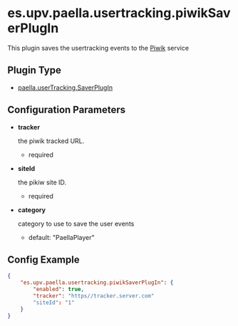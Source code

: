 ---
---

# es.upv.paella.usertracking.piwikSaverPlugIn

This plugin saves the usertracking events to the [Piwik](https://matomo.org/) service

## Plugin Type

* [paella.userTracking.SaverPlugIn](../developer/plugin_types.md)

## Configuration Parameters

* **tracker**

    the piwik tracked URL.
    - required

* **siteId**

    the pikiw site ID.
    - required

* **category**

    category to use to save the user events
    - default: "PaellaPlayer"


## Config Example

```json
{
	"es.upv.paella.usertracking.piwikSaverPlugIn": {
		"enabled": true,
		"tracker": "https//tracker.server.com"
		"siteId": "1"
	}
}
```
